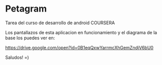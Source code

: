 # Petagram
Tarea del curso de desarrollo de android COURSERA

Los pantallazos de esta aplicacion en funcionamiento y el diagrama de la base los puedes ver en:

https://drive.google.com/open?id=0B1eqQxwYarrmcXhGemZndjV6bU0

Saludos! =)

